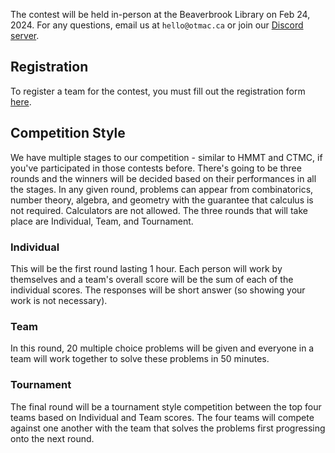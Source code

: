 The contest will be held in-person at the Beaverbrook Library on Feb 24, 2024. For any questions, email us at `hello@otmac.ca` or join our [Discord server](https://discord.gg/uTv98NNKtw).

## Registration

To register a team for the contest, you must fill out the registration form [here](https://forms.gle/o1MzGwCdYTTgtoZR7). 

## Competition Style

We have multiple stages to our competition - similar to HMMT and CTMC, if you've participated in those contests before. There's going to be three rounds and the winners will be decided based on their performances in all the stages. In any given round, problems can appear from combinatorics, number theory, algebra, and geometry with the guarantee that calculus is not required. Calculators are not allowed. The three rounds that will take place are Individual, Team, and Tournament. 

### Individual 

This will be the first round lasting 1 hour. Each person will work by themselves and a team's overall score will be the sum of each of the individual scores. The responses will be short answer (so showing your work is not necessary).  

### Team  

In this round, 20 multiple choice problems will be given and everyone in a team will work together to solve these problems in 50 minutes.

### Tournament 

The final round will be a tournament style competition between the top four teams based on Individual and Team scores. The four teams will compete against one another with the team that solves the problems first progressing onto the next round.  
